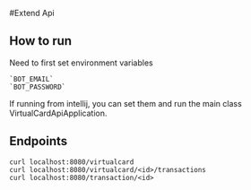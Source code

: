 #Extend Api

## How to run
Need to first set environment variables
```
`BOT_EMAIL`
`BOT_PASSWORD`
```


If running from intellij, you can set them and run the main class VirtualCardApiApplication.


## Endpoints
```
curl localhost:8080/virtualcard
curl localhost:8080/virtualcard/<id>/transactions
curl localhost:8080/transaction/<id>
```